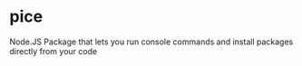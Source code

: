 # pice
Node.JS Package that lets you run console commands and install packages directly from your code


